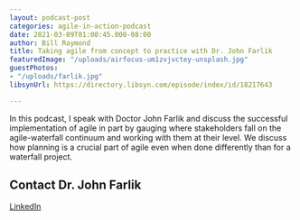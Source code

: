 ```yaml
---
layout: podcast-post
categories: agile-in-action-podcast
date: 2021-03-09T01:00:45.000-08:00
author: Bill Raymond
title: Taking agile from concept to practice with Dr. John Farlik
featuredImage: "/uploads/airfocus-um1zvjvctey-unsplash.jpg"
guestPhotos:
- "/uploads/farlik.jpg"
libsynUrl: https://directory.libsyn.com/episode/index/id/18217643

---
```

In this podcast, I speak with Doctor John Farlik and discuss the successful implementation of agile in part by gauging where stakeholders fall on the agile-waterfall continuum and working with them at their level. We discuss how planning is a crucial part of agile even when done differently than for a waterfall project.

## Contact Dr. John Farlik

[LinkedIn](https://www.linkedin.com/in/john-farlik-dba-pmp/ "LinkedIn")